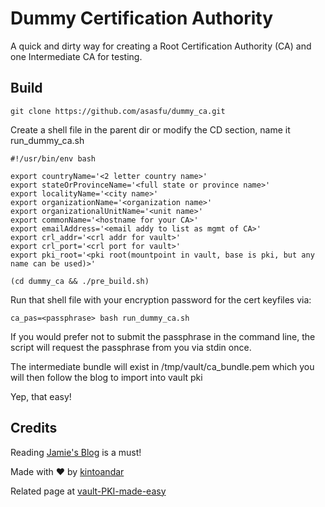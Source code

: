 # Dummy Certification Authority
A quick and dirty way for creating a Root Certification Authority (CA) and one Intermediate CA for testing.

## Build
```
git clone https://github.com/asasfu/dummy_ca.git
```
Create a shell file in the parent dir or modify the CD section, name it run_dummy_ca.sh
```
#!/usr/bin/env bash

export countryName='<2 letter country name>'
export stateOrProvinceName='<full state or province name>'
export localityName='<city name>'
export organizationName='<organization name>'
export organizationalUnitName='<unit name>'
export commonName='<hostname for your CA>'
export emailAddress='<email addy to list as mgmt of CA>'
export crl_addr='<crl addr for vault>'
export crl_port='<crl port for vault>'
export pki_root='<pki root(mountpoint in vault, base is pki, but any name can be used)>'

(cd dummy_ca && ./pre_build.sh)
```

Run that shell file with your encryption password for the cert keyfiles via:
```
ca_pas=<passphrase> bash run_dummy_ca.sh
```

If you would prefer not to submit the passphrase in the command line, the script will request the passphrase from you via stdin once.

The intermediate bundle will exist in /tmp/vault/ca_bundle.pem which you will then follow the blog to import into vault pki


Yep, that easy!

## Credits
Reading [Jamie's Blog](https://jamielinux.com/docs/openssl-certificate-authority/) is a must!

Made with ♥️ by [kintoandar](https://blog.kintoandar.com)

Related page at [vault-PKI-made-easy](https://blog.kintoandar.com/2015/11/vault-PKI-made-easy.html)
